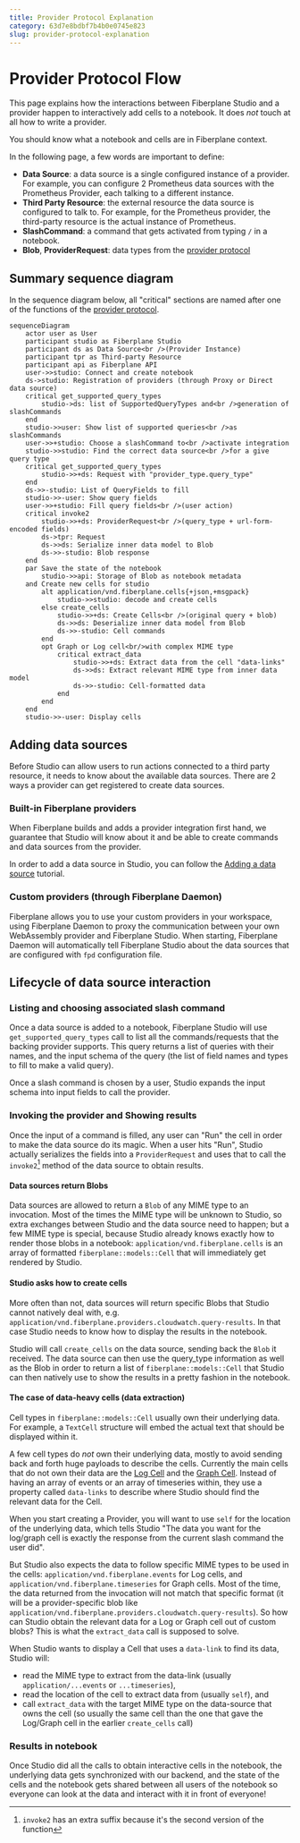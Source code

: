 ```yaml
---
title: Provider Protocol Explanation
category: 63d7e8bdbf7b4b0e0745e823
slug: provider-protocol-explanation
---
```


# Provider Protocol Flow

This page explains how the interactions between Fiberplane Studio and a provider
happen to interactively add cells to a notebook. It does _not_ touch at all how
to write a provider.

You should know what a notebook and cells are in Fiberplane context.

In the following page, a few words are important to define:
- **Data Source**: a data source is a single configured instance of a provider.
  For example, you can configure 2 Prometheus data sources with the Prometheus
  Provider, each talking to a different instance.
- **Third Party Resource**: the external resource the data source is configured
  to talk to. For example, for the Prometheus provider, the third-party resource
  is the actual instance of Prometheus.
- **SlashCommand**: a command that gets activated from typing `/` in a notebook.
- **Blob**, **ProviderRequest**: data types from the [provider protocol](../reference/protocol.md)

## Summary sequence diagram

In the sequence diagram below, all "critical" sections are named after one of the functions of the
[provider protocol](../reference/protocol.md).

``` mermaid
sequenceDiagram
    actor user as User
    participant studio as Fiberplane Studio
    participant ds as Data Source<br />(Provider Instance)
    participant tpr as Third-party Resource
    participant api as Fiberplane API
    user->>studio: Connect and create notebook
    ds->studio: Registration of providers (through Proxy or Direct data source)
    critical get_supported_query_types
        studio->ds: list of SupportedQueryTypes and<br />generation of slashCommands
    end
    studio->>user: Show list of supported queries<br />as slashCommands
    user->>+studio: Choose a slashCommand to<br />activate integration
    studio->>studio: Find the correct data source<br />for a give query type
    critical get_supported_query_types
        studio->>+ds: Request with "provider_type.query_type"
    end
    ds->>-studio: List of QueryFields to fill
    studio->>-user: Show query fields
    user->>+studio: Fill query fields<br />(user action)
    critical invoke2
        studio->>+ds: ProviderRequest<br />(query_type + url-form-encoded fields)
        ds->tpr: Request
        ds->>ds: Serialize inner data model to Blob
        ds->>-studio: Blob response
    end
    par Save the state of the notebook
        studio->>api: Storage of Blob as notebook metadata
    and Create new cells for studio
        alt application/vnd.fiberplane.cells{+json,+msgpack}
            studio->>studio: decode and create cells
        else create_cells
            studio->>+ds: Create Cells<br />(original query + blob)
            ds->>ds: Deserialize inner data model from Blob
            ds->>-studio: Cell commands
        end
        opt Graph or Log cell<br/>with complex MIME type
            critical extract_data
                studio->>+ds: Extract data from the cell "data-links"
                ds->>ds: Extract relevant MIME type from inner data model
                ds->>-studio: Cell-formatted data
            end
        end
    end
    studio->>-user: Display cells
```

## Adding data sources

Before Studio can allow users to run actions connected to a third party
resource, it needs to know about the available data sources. There are 2 ways a provider
can get registered to create data sources.

### Built-in Fiberplane providers

When Fiberplane builds and adds a provider integration first hand, we guarantee
that Studio will know about it and be able to create commands and data sources
from the provider.

In order to add a data source in Studio, you can follow the [Adding a data source](./TODO) tutorial.

### Custom providers (through Fiberplane Daemon)

Fiberplane allows you to use your custom providers in your workspace, using
Fiberplane Daemon to proxy the communication between your own WebAssembly
provider and Fiberplane Studio. When starting, Fiberplane Daemon will
automatically tell Fiberplane Studio about the data sources that are configured
with `fpd` configuration file.

## Lifecycle of data source interaction

### Listing and choosing associated slash command

Once a data source is added to a notebook, Fiberplane Studio will use
`get_supported_query_types` call to list all the commands/requests that the
backing provider supports. This query returns a list of queries with their
names, and the input schema of the query (the list of field names and types to
fill to make a valid query).

Once a slash command is chosen by a user, Studio expands the input schema into
input fields to call the provider.

### Invoking the provider and Showing results

Once the input of a command is filled, any user can "Run" the cell in order to
make the data source do its magic. When a user hits "Run", Studio actually
serializes the fields into a `ProviderRequest` and uses that to call the
`invoke2`[^invoke2name] method of the data source to obtain results.

[^invoke2name]: `invoke2` has an extra suffix because it's the second version
    of the function

#### Data sources return Blobs

Data sources are allowed to return a `Blob` of any MIME type to an invocation.
Most of the times the MIME type will be unknown to Studio, so extra exchanges
between Studio and the data source need to happen; but a few MIME type is
special, because Studio already knows exactly how to render those blobs in a
notebook: `application/vnd.fiberplane.cells` is an array of formatted
`fiberplane::models::Cell` that will immediately get rendered by Studio.

#### Studio asks how to create cells

More often than not, data sources will return specific Blobs that Studio cannot
natively deal with, e.g.
`application/vnd.fiberplane.providers.cloudwatch.query-results`. In that case
Studio needs to know how to display the results in the notebook.

Studio will call `create_cells` on the data source, sending back the `Blob` it
received. The data source can then use the query_type information as well as the
Blob in order to return a list of `fiberplane::models::Cell` that Studio can
then natively use to show the results in a pretty fashion in the notebook.

#### The case of data-heavy cells (data extraction)

Cell types in `fiberplane::models::Cell` usually own their underlying data. For
example, a `TextCell` structure will embed the actual text that should be
displayed within it.

A few cell types do _not_ own their underlying data, mostly to avoid sending
back and forth huge payloads to describe the cells. Currently the main cells
that do not own their data are the [Log Cell](./TODO) and the [Graph
Cell](./TODO). Instead of having an array of events or an array of timeseries
within, they use a property called `data-links` to describe where Studio should
find the relevant data for the Cell.

When you start creating a Provider, you will want to use `self` for the location
of the underlying data, which tells Studio "The data you want for the log/graph
cell is exactly the response from the current slash command the user did".

But Studio also expects the data to follow specific MIME types to be used in the
cells: `application/vnd.fiberplane.events` for Log cells, and
`application/vnd.fiberplane.timeseries` for Graph cells. Most of the time, the
data returned from the invocation will not match that specific format (it will
be a provider-specific blob like
`application/vnd.fiberplane.providers.cloudwatch.query-results`). So how can
Studio obtain the relevant data for a Log or Graph cell out of custom blobs?
This is what the `extract_data` call is supposed to solve.

When Studio wants to display a Cell that uses a `data-link` to find its data, Studio will:
- read the MIME type to extract from the data-link (usually
  `application/...events` or `...timeseries`),
- read the location of the cell to extract data from (usually `self`), and
- call `extract_data` with the target MIME type on the data-source that owns the
  cell (so usually the same cell than the one that gave the Log/Graph cell in
  the earlier `create_cells` call)

### Results in notebook

Once Studio did all the calls to obtain interactive cells in the notebook, the
underlying data gets synchronized with our backend, and the state of the cells
and the notebook gets shared between all users of the notebook so everyone can
look at the data and interact with it in front of everyone!
